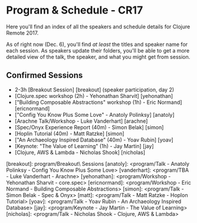 # Program & Schedule - CR17

Here you'll find an index of all the speakers and schedule details for Clojure Remote 2017.

As of right now (Dec. 6), you'll find *at least* the titles and speaker name
for each session. As speakers update their folders, you'll be able to get a
more detailed view of the talk, the speaker, and what you might get from
session.


## Confirmed Sessions

- 2-3h [Breakout Session] [breakout] (speaker participation, day 2)
- [Clojure.spec workshop (2h) - Yehonathan Sharvit] [yehonathan]
- ["Building Composable Abstractions" workshop (1h) - Eric Normand] [ericnormand]
- ["Config You Know Plus Some Love" - Anatoly Polinksy] [anatoly]
- [Arachne Talk/Workshop - Luke Vanderhart] [arachne]
- [Spec/Onyx Experience Report (40m) - Simon Belak] [simon]
- [Hoplin Tutorial (40m) - Matt Ratzke] [simon]
- ["An Archaeology Inspired Database" (40m) - Yoav Rubin] [yoav]
- [Keynote: "The Value of Learning" (1h) - Jay Martin] [jay]
- [Clojure, AWS & Lambda - Nicholas Shook] [nicholas]


[breakout]: program/Breakout\ Sessions
[anatoly]: <program/Talk - Anatoly Polinksy - Config You Know Plus Some Love>
[vanderhart]: <program/TBA - Luke Vanderhart - Arachne>
[yehonathan]: <program/Workshop - Yehonathan Sharvit - core.spec>
[ericnormand]: <program/Workshop - Eric Normand - Building Composable Abstractions>
[simon]: <program/Talk - Simon Belak - Spec & Onyx>
[matt]: <program/Talk - Matt Ratzke - Hoplon Tutorial>
[yoav]: <program/Talk - Yoav Rubin - An Archaeology Inspired Database>
[jay]: <program/Keynote - Jay Martin - The Value of Learning>
[nicholas]: <program/Talk - Nicholas Shook - Clojure, AWS & Lambda>

